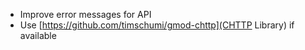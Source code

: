 - Improve error messages for API
- Use [https://github.com/timschumi/gmod-chttp](CHTTP Library) if available
